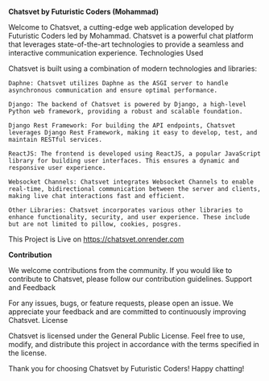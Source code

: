 **Chatsvet by Futuristic Coders (Mohammad)**

Welcome to Chatsvet, a cutting-edge web application developed by Futuristic Coders led by Mohammad. Chatsvet is a powerful chat platform that leverages state-of-the-art technologies to provide a seamless and interactive communication experience.
Technologies Used

Chatsvet is built using a combination of modern technologies and libraries:

    Daphne: Chatsvet utilizes Daphne as the ASGI server to handle asynchronous communication and ensure optimal performance.

    Django: The backend of Chatsvet is powered by Django, a high-level Python web framework, providing a robust and scalable foundation.

    Django Rest Framework: For building the API endpoints, Chatsvet leverages Django Rest Framework, making it easy to develop, test, and maintain RESTful services.

    ReactJS: The frontend is developed using ReactJS, a popular JavaScript library for building user interfaces. This ensures a dynamic and responsive user experience.

    Websocket Channels: Chatsvet integrates Websocket Channels to enable real-time, bidirectional communication between the server and clients, making live chat interactions fast and efficient.

    Other Libraries: Chatsvet incorporates various other libraries to enhance functionality, security, and user experience. These include but are not limited to pillow, cookies, posgres.

This Project is Live on https://chatsvet.onrender.com

**Contribution**

We welcome contributions from the community. If you would like to contribute to Chatsvet, please follow our contribution guidelines.
Support and Feedback

For any issues, bugs, or feature requests, please open an issue. We appreciate your feedback and are committed to continuously improving Chatsvet.
License

Chatsvet is licensed under the General Public License. Feel free to use, modify, and distribute this project in accordance with the terms specified in the license.

Thank you for choosing Chatsvet by Futuristic Coders! Happy chatting!
